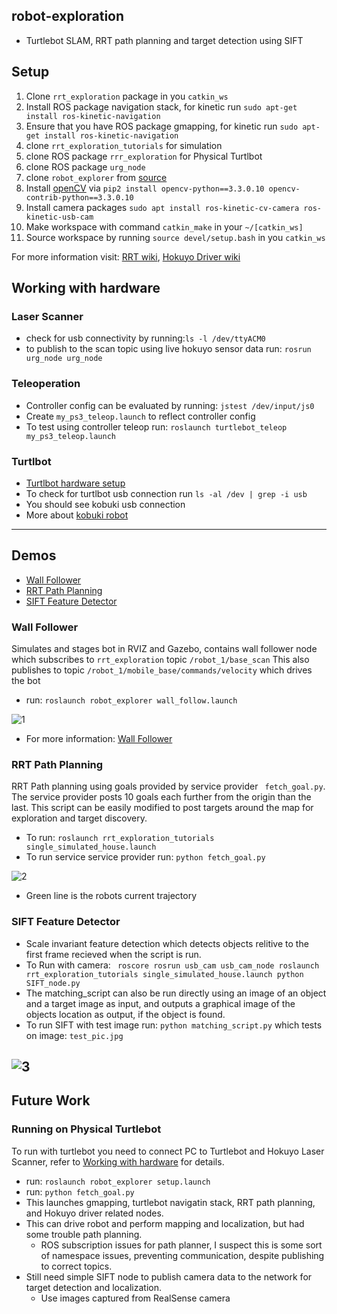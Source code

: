 ## robot-exploration
- Turtlebot SLAM, RRT path planning and target detection using SIFT

## Setup
1) Clone ```rrt_exploration``` package in you ```catkin_ws```
2) Install ROS package navigation stack, for kinetic run
```sudo apt-get install ros-kinetic-navigation```
3) Ensure that you have ROS package gmapping, for kinetic run
```sudo apt-get install ros-kinetic-navigation```
4) clone ```rrt_exploration_tutorials``` for simulation
5) clone ROS package ```rrr_exploration``` for Physical Turtlbot
6) clone ROS package ```urg_node```
7) clone ```robot_explorer``` from [source](https://github.com/Spain2394/robot_explorer)
8) Install [openCV](https://www.pyimagesearch.com/2016/12/19/install-opencv-3-on-macos-with-homebrew-the-easy-way/) via ```pip2 install opencv-python==3.3.0.10 opencv-contrib-python==3.3.0.10```
9) Install camera packages ```sudo apt install ros-kinetic-cv-camera ros-kinetic-usb-cam```
10) Make workspace with command ```catkin_make``` in your ```~/[catkin_ws]```
11) Source workspace by running  ```source devel/setup.bash``` in you  ```catkin_ws```


For more information visit: [RRT wiki](http://wiki.ros.org/rrt_exploration), [Hokuyo Driver wiki](http://wiki.ros.org/urg_node)

## Working with hardware
### Laser Scanner

- check for usb connectivity by running:```ls -l /dev/ttyACM0```
- to publish to the scan topic using live hokuyo sensor data run: ```rosrun urg_node urg_node```

### Teleoperation
- Controller config can be evaluated by running: ```jstest /dev/input/js0```
- Create ```my_ps3_teleop.launch``` to reflect controller config
- To test using controller teleop run: ```roslaunch turtlebot_teleop my_ps3_teleop.launch```

### Turtlbot
- [Turtlbot hardware setup](http://learn.turtlebot.com/2015/02/01/3/)
- To check for turtlbot usb connection run ```ls -al /dev | grep -i usb```
- You should see kobuki usb connection
- More about [kobuki robot](http://kobuki.yujinrobot.com/about2/)


------
## Demos
* [Wall Follower](#wall-follower)
* [RRT Path Planning](#rrt-path-planning)
* [SIFT Feature Detector](#sift-feature-detector)

### Wall Follower
Simulates and stages bot in RVIZ and Gazebo, contains wall follower node which subscribes to ```rrt_exploration``` topic ```/robot_1/base_scan```
This also publishes to topic ```/robot_1/mobile_base/commands/velocity``` which drives the bot
* run: ```roslaunch robot_explorer wall_follow.launch```


![1](https://github.com/Spain2394/robot_explorer/blob/master/Images/wall_sim.gif)

* For more information: [Wall Follower](https://syrotek.felk.cvut.cz/course/ROS_CPP_INTRO/exercise/ROS_CPP_WALLFOLLOWING)

### RRT Path Planning
RRT Path planning using goals provided by service provider ``` fetch_goal.py```. The service provider posts 10 goals each further from the origin than the last. This script can be easily modified to post targets around the map for exploration and target discovery.
* To run: ```roslaunch rrt_exploration_tutorials single_simulated_house.launch```
* To run service service provider run: ```python fetch_goal.py```


![2](https://github.com/Spain2394/robot_explorer/blob/master/Images/rrt_sim.gif)

* Green line is the robots current trajectory

### SIFT Feature Detector
* Scale invariant feature detection which detects objects relitive to the first frame recieved when the script is run. 
* To Run with camera: ``` roscore
rosrun usb_cam usb_cam_node
roslaunch rrt_exploration_tutorials single_simulated_house.launch
python SIFT_node.py```
* The matching_script can also be run directly using an image of an object and a target image as input, and outputs a graphical image of the objects location as output, if the object is found.
* To run SIFT with test image run: ```python matching_script.py``` which tests on image: ```test_pic.jpg```


![3](https://github.com/Spain2394/robot_explorer/blob/master/Images/matching_test2.jpg)
-------
## Future Work
### Running on Physical Turtlebot
To run with turtlebot you need to connect PC to Turtlebot and Hokuyo Laser Scanner, refer to [Working with hardware](#working-with-hardware) for details.
- run: ```roslaunch robot_explorer setup.launch```
- run: ```python fetch_goal.py```
- This launches gmapping, turtlebot navigatin stack, RRT path planning, and Hokuyo driver related nodes.
- This can drive robot and perform mapping and localization, but had some trouble path planning.
  - ROS subscription issues for path planner, I suspect this is some sort of namespace issues, preventing communication, despite publishing to correct topics. 
- Still need simple SIFT node to publish camera data to the network for target detection and localization.
  - Use images captured from RealSense camera
